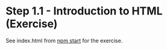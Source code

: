 # Step 1.1 - Introduction to HTML (Exercise)

See index.html from [npm start](http://localhost:8080/step1-01/exercise) for the exercise.
